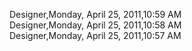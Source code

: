 ﻿Designer,Monday, April 25, 2011,10:59 AM  Designer,Monday, April 25, 2011,10:58 AM  Designer,Monday, April 25, 2011,10:57 AM